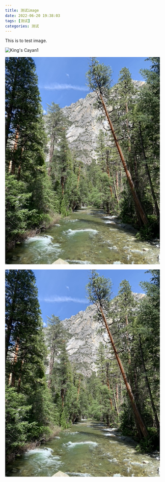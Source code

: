 ```yaml
---
title: 测试image
date: 2022-06-20 19:38:03
tags: [测试]
categories: 测试
---
```


This is to test image.

![King's Cayan1]({{site.url}}/images/test.jpeg)

![King's Cayan2](/images/test.jpeg)

![King's Cayan3](../../images/test.jpeg)